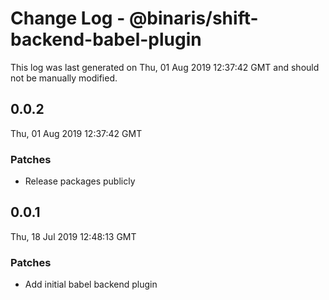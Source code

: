 # Change Log - @binaris/shift-backend-babel-plugin

This log was last generated on Thu, 01 Aug 2019 12:37:42 GMT and should not be manually modified.

## 0.0.2
Thu, 01 Aug 2019 12:37:42 GMT

### Patches

- Release packages publicly

## 0.0.1
Thu, 18 Jul 2019 12:48:13 GMT

### Patches

- Add initial babel backend plugin

